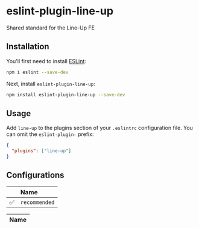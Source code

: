 # eslint-plugin-line-up

Shared standard for the Line-Up FE

## Installation

You'll first need to install [ESLint](https://eslint.org/):

```sh
npm i eslint --save-dev
```

Next, install `eslint-plugin-line-up`:

```sh
npm install eslint-plugin-line-up --save-dev
```

## Usage

Add `line-up` to the plugins section of your `.eslintrc` configuration file. You can omit the `eslint-plugin-` prefix:

```json
{
  "plugins": ["line-up"]
}
```

## Configurations

<!-- begin auto-generated configs list -->

|     | Name          |
| :-- | :------------ |
| ✅  | `recommended` |

<!-- end auto-generated configs list -->

<!-- begin auto-generated rules list -->

| Name |
| :--- |

<!-- end auto-generated rules list -->

